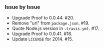 ### Issue by Issue

 * Upgrade Proof to 0.0.44. #20.
 * Remove "url" from `package.json`. #19.
 * Quote Node.js version in `.travis.yml`. #17.
 * Upgrade Proof to 0.0.41. #16.
 * Update `LICENSE` for 2014. #15.
